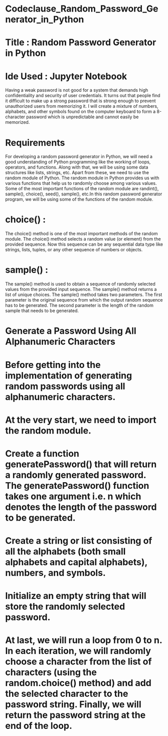 # Codeclause_Random_Password_Generator_in_Python
# Title : Random Password Generator in Python
# Ide Used : Jupyter Notebook

Having a weak password is not good for a system that demands high confidentiality and security of user credentials. It turns out that people find it difficult to make up a strong password that is strong enough to prevent unauthorized users from memorizing it. I will create a mixture of numbers, alphabets, and other symbols found on the computer keyboard to form a 8-character password which is unpredictable and cannot easily be memorized.
# Requirements
For developing a random password generator in Python, we will need a good understanding of Python programming like the working of loops, operators, and functions. Along with that, we will be using some data structures like lists, strings, etc. Apart from these, we need to use the random module of Python. The random module in Python provides us with various functions that help us to randomly choose among various values. Some of the most important functions of the random module are randint(), sample(), choice(), seed(), sample(), etc.In this random password generator program, we will be using some of the functions of the random module. 
# choice() :
The choice() method is one of the most important methods of the random module. The choice() method selects a random value (or element) from the provided sequence. Now this sequence can be any sequential data type like strings, lists, tuples, or any other sequence of numbers or objects.
# sample() :
The sample() method is used to obtain a sequence of randomly selected values from the provided input sequence. The sample() method returns a list of unique choices. The sample() method takes two parameters. The first parameter is the original sequence from which the output random sequence has to be generated. The second parameter is the length of the random sample that needs to be generated.
# Generate a Password Using All Alphanumeric Characters
# Before getting into the implementation of generating random passwords using all alphanumeric characters.
# At the very start, we need to import the random module.
# Create a function generatePassword() that will return a randomly generated password. The generatePassword() function takes one argument i.e. n which denotes the length of the password to be generated.
# Create a string or list consisting of all the alphabets (both small alphabets and capital alphabets), numbers, and symbols.
# Initialize an empty string that will store the randomly selected password.
# At last, we will run a loop from 0 to n. In each iteration, we will randomly choose a character from the list of characters (using the random.choice() method) and add the selected character to the password string. Finally, we will return the password string at the end of the loop.
